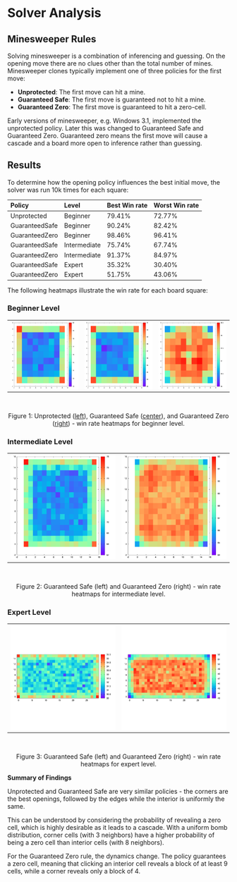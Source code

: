 # Solver Analysis

## Minesweeper Rules

Solving minesweeper is a combination of inferencing and guessing.
On the opening move there are no clues other than the total number of
mines. Minesweeper clones typically implement one of three policies for
the first move:

* **Unprotected**: The first move can hit a mine.
* **Guaranteed Safe**: The first move is guaranteed not to hit a mine.
* **Guaranteed Zero**: The first move is guaranteed to hit a zero-cell.

Early versions of minesweeper, e.g. Windows 3.1, implemented the unprotected policy.
Later this was changed to Guaranteed Safe and Guaranteed Zero. Guaranteed zero means
the first move will cause a cascade and a board more open to inference rather than
guessing.

## Results

To determine how the opening policy influences the best initial move, the solver was
run 10k times for each square:

| Policy         | Level        | Best Win rate | Worst Win rate |
|:---------------|:-------------|:--------------|:---------------|
| Unprotected    | Beginner     | 79.41%        | 72.77%         |
| GuaranteedSafe | Beginner     | 90.24%        | 82.42%         |
| GuaranteedZero | Beginner     | 98.46%        | 96.41%         |
| GuaranteedSafe | Intermediate | 75.74%        | 67.74%         |
| GuaranteedZero | Intermediate | 91.37%        | 84.97%         |
| GuaranteedSafe | Expert       | 35.32%        | 30.40%         |
| GuaranteedZero | Expert       | 51.75%        | 43.06%         |

The following heatmaps illustrate the win rate for each board square:

### Beginner Level

<div align="center">
    <table>
        <tr>
            <td><img src="SolverDat/heatmap_beginner_unprotected.png" alt="Beginner - Unprotected"></td>
            <td><img src="SolverDat/heatmap_beginner_guaranteed_safe.png" alt="Beginner - Guaranteed Safe"></td>
            <td><img src="SolverDat/heatmap_beginner_guaranteed_zero.png" alt="Beginner - Guaranteed Zero"></td>
        </tr>
    </table>
    <br>
    <p>Figure 1: Unprotected (<a href="SolverDat/heatmap_beginner_unprotected.txt">left</a>), Guaranteed Safe (<a href="SolverDat/heatmap_beginner_guaranteed_safe.txt">center</a>), and Guaranteed Zero (<a href="SolverDat/heatmap_beginner_guaranteed_zero.txt">right</a>) - win rate heatmaps for beginner level.</p>
</div>

### Intermediate Level 

<div align="center">
    <table>
        <tr>
            <td><img src="SolverDat/heatmap_intermediate_guaranteed_safe.png" alt="Intermediate - Guaranteed Safe"></td>
            <td><img src="SolverDat/heatmap_intermediate_guaranteed_zero.png" alt="Intermediate - Guaranteed Zero"></td>
        </tr>
    </table>
    <br>
    <p>Figure 2: Guaranteed Safe (left) and Guaranteed Zero (right) - win rate heatmaps for intermediate level.</p>
</div>

### Expert Level

<div align="center">
    <table>
        <tr>
            <td><img src="SolverDat/heatmap_expert_guaranteed_safe.png" alt="Expert - Guaranteed Safe"></td>
            <td><img src="SolverDat/heatmap_expert_guaranteed_zero.png" alt="Expert - Guaranteed Zero"></td>
        </tr>
    </table>
    <br>
    <p>Figure 3: Guaranteed Safe (left) and Guaranteed Zero (right) - win rate heatmaps for expert level.</p>
</div>


**Summary of Findings**

Unprotected and Guaranteed Safe are very similar policies - the corners are the best
openings, followed by the edges while the interior is uniformly the same.

This can be understood by considering the probability of revealing a zero cell, which is highly desirable as it leads to a cascade. With a uniform bomb distribution, corner cells (with 3 neighbors) have a higher probability of being a zero cell than interior cells (with 8 neighbors).

For the Guaranteed Zero rule, the dynamics change. The policy guarantees a zero cell, meaning that clicking an interior cell reveals a block of at least 9 cells, while a corner reveals only a block of 4.



